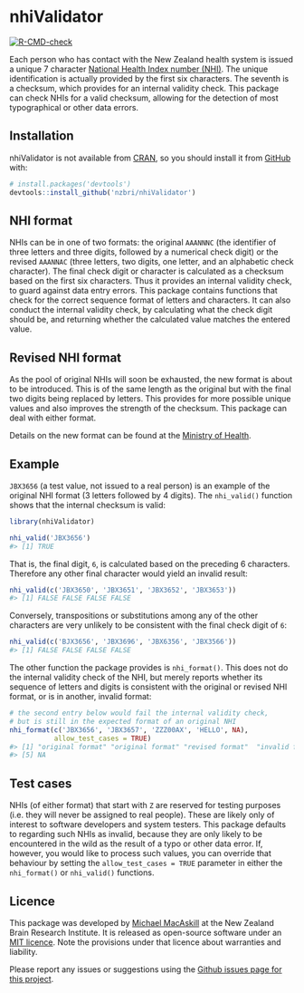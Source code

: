 
<!-- README.md is generated from README.Rmd. Please edit that file -->

# nhiValidator

<!-- badges: start -->

[![R-CMD-check](https://github.com/nzbri/nhiValidator/workflows/R-CMD-check/badge.svg)](https://github.com/nzbri/nhiValidator/actions)
<!-- badges: end -->

Each person who has contact with the New Zealand health system is issued
a unique 7 character [National Health Index number
(NHI)](https://www.health.govt.nz/our-work/health-identity/national-health-index/upcoming-changes-nhi-numbers).
The unique identification is actually provided by the first six
characters. The seventh is a checksum, which provides for an internal
validity check. This package can check NHIs for a valid checksum,
allowing for the detection of most typographical or other data errors.

## Installation

nhiValidator is not available from [CRAN](https://CRAN.R-project.org),
so you should install it from [GitHub](https://github.com/) with:

``` r
# install.packages('devtools')
devtools::install_github('nzbri/nhiValidator')
```

## NHI format

NHIs can be in one of two formats: the original `AAANNNC` (the
identifier of three letters and three digits, followed by a numerical
check digit) or the revised `AAANNAC` (three letters, two digits, one
letter, and an alphabetic check character). The final check digit or
character is calculated as a checksum based on the first six characters.
Thus it provides an internal validity check, to guard against data entry
errors. This package contains functions that check for the correct
sequence format of letters and characters. It can also conduct the
internal validity check, by calculating what the check digit should be,
and returning whether the calculated value matches the entered value.

## Revised NHI format

As the pool of original NHIs will soon be exhausted, the new format is
about to be introduced. This is of the same length as the original but
with the final two digits being replaced by letters. This provides for
more possible unique values and also improves the strength of the
checksum. This package can deal with either format.

Details on the new format can be found at the [Ministry of
Health](https://www.health.govt.nz/our-work/health-identity/national-health-index/upcoming-changes-nhi-numbers).

## Example

`JBX3656` (a test value, not issued to a real person) is an example of
the original NHI format (3 letters followed by 4 digits). The
`nhi_valid()` function shows that the internal checksum is valid:

``` r
library(nhiValidator)

nhi_valid('JBX3656')
#> [1] TRUE
```

That is, the final digit, `6`, is calculated based on the preceding 6
characters. Therefore any other final character would yield an invalid
result:

``` r
nhi_valid(c('JBX3650', 'JBX3651', 'JBX3652', 'JBX3653'))
#> [1] FALSE FALSE FALSE FALSE
```

Conversely, transpositions or substitutions among any of the other
characters are very unlikely to be consistent with the final check digit
of `6`:

``` r
nhi_valid(c('BJX3656', 'JBX3696', 'JBX6356', 'JBX3566'))
#> [1] FALSE FALSE FALSE FALSE
```

The other function the package provides is `nhi_format()`. This does not
do the internal validity check of the NHI, but merely reports whether
its sequence of letters and digits is consistent with the original or
revised NHI format, or is in another, invalid format:

``` r
# the second entry below would fail the internal validity check,
# but is still in the expected format of an original NHI
nhi_format(c('JBX3656', 'JBX3657', 'ZZZ00AX', 'HELLO', NA),
           allow_test_cases = TRUE)
#> [1] "original format" "original format" "revised format"  "invalid format" 
#> [5] NA
```

## Test cases

NHIs (of either format) that start with `Z` are reserved for testing
purposes (i.e. they will never be assigned to real people). These are
likely only of interest to software developers and system testers. This
package defaults to regarding such NHIs as invalid, because they are
only likely to be encountered in the wild as the result of a typo or
other data error. If, however, you would like to process such values,
you can override that behaviour by setting the `allow_test_cases = TRUE`
parameter in either the `nhi_format()` or `nhi_valid()` functions.

## Licence

This package was developed by [Michael
MacAskill](https://www.nzbri.org/people/macaskill/) at the New Zealand
Brain Research Institute. It is released as open-source software under
an [MIT licence](https://opensource.org/licenses/MIT). Note the
provisions under that licence about warranties and liability.

Please report any issues or suggestions using the [Github issues page
for this project](https://github.com/nzbri/nhiValidator/issues).
